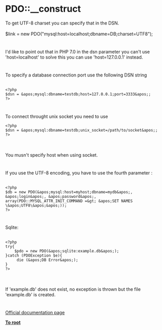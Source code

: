 # PDO::__construct



To get UTF-8 charset you can specify that in the DSN.<br><br>$link = new PDO("mysql:host=localhost;dbname=DB;charset=UTF8");  

#

I&apos;d like to point out that in PHP 7.0 in the dsn parameter you can&apos;t use &apos;host=localhost&apos; to solve this you can use &apos;host=127.0.0.1&apos; instead.  

#

To specify a database connection port use the following DSN string<br><br>

```
<?php
$dsn = &apos;mysql:dbname=testdb;host=127.0.0.1;port=3333&apos;;
?>
```
  

#

To connect throught unix socket you need to use <br>

```
<?php
$dsn = &apos;mysql:dbname=testdb;unix_socket=/path/to/socket&apos;;
?>
```
<br><br>You musn&apos;t specify host when using socket.  

#

If you use the UTF-8 encoding, you have to use the fourth parameter :<br><br>

```
<?php
$db = new PDO(&apos;mysql:host=myhost;dbname=mydb&apos;, &apos;login&apos;, &apos;password&apos;, array(PDO::MYSQL_ATTR_INIT_COMMAND =&gt; &apos;SET NAMES \&apos;UTF8\&apos;&apos;));
?>
```
  

#

Sqlite:<br><br>

```
<?php
try{     
    $pdo = new PDO(&apos;sqlite:example.db&apos;);
}catch (PDOException $e){
     die (&apos;DB Error&apos;);
}
?>
```
<br><br>If &apos;example.db&apos; does not exist, no exception is thrown but the file &apos;example.db&apos; is created.  

#

[Official documentation page](https://www.php.net/manual/en/pdo.construct.php)

**[To root](/README.md)**